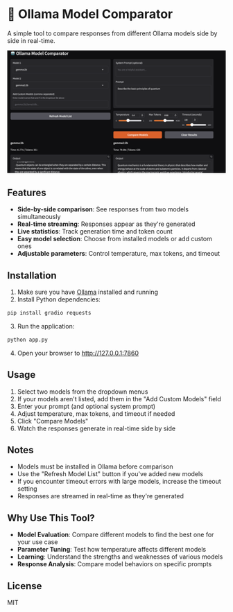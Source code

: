 # 🤖 Ollama Model Comparator

A simple tool to compare responses from different Ollama models side by side in real-time.

![Ollama Model Comparator](screenshot.png)

## Features

- **Side-by-side comparison**: See responses from two models simultaneously
- **Real-time streaming**: Responses appear as they're generated
- **Live statistics**: Track generation time and token count
- **Easy model selection**: Choose from installed models or add custom ones
- **Adjustable parameters**: Control temperature, max tokens, and timeout

## Installation

1. Make sure you have [Ollama](https://ollama.ai/) installed and running
2. Install Python dependencies:

```bash
pip install gradio requests
```

3. Run the application:

```bash
python app.py
```

4. Open your browser to http://127.0.0.1:7860

## Usage

1. Select two models from the dropdown menus
2. If your models aren't listed, add them in the "Add Custom Models" field
3. Enter your prompt (and optional system prompt)
4. Adjust temperature, max tokens, and timeout if needed
5. Click "Compare Models"
6. Watch the responses generate in real-time side by side

## Notes

- Models must be installed in Ollama before comparison
- Use the "Refresh Model List" button if you've added new models
- If you encounter timeout errors with large models, increase the timeout setting
- Responses are streamed in real-time as they're generated

## Why Use This Tool?

- **Model Evaluation**: Compare different models to find the best one for your use case
- **Parameter Tuning**: Test how temperature affects different models
- **Learning**: Understand the strengths and weaknesses of various models
- **Response Analysis**: Compare model behaviors on specific prompts

## License

MIT